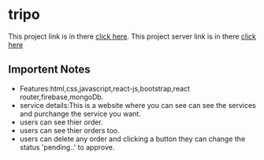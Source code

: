 # tripo

This project link is in there [click here](https://tour-7500f.web.app/home).
This project server link is in there [click here](https://whispering-peak-52328.herokuapp.com/)

## Importent Notes
* Features:html,css,javascript,react-js,bootstrap,react router,firebase,mongoDb.
* service details:This is a website where you can see can see the services and purchange the service you want.
* users can see thier order. 
* users can see thier orders too.
* users can delete any order and clicking a button they can change the status 'pending..' to approve.

